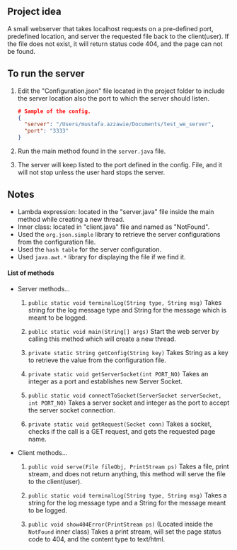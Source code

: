 ## Project idea

A small webserver that takes localhost requests on a pre-defined port, predefined location, and server the requested file back to the client(user).
If the file does not exist, it will return status code 404, and the page can not be found.



## To run the server

1. Edit the "Configuration.json" file located in the project folder to include the server location also the port to which the server should listen.

   ```json
   # Sample of the config.
   {
     "server": "/Users/mustafa.azzawie/Documents/test_we_server",
     "port": "3333"
   }
   ```

2. Run the main method found in the `server.java` file.

3. The server will keep listed to the port defined in the config. File, and it will not stop unless the user hard stops the server.



## Notes

- Lambda expression: located in the "server.java" file inside the main method while creating a new thread.
- Inner class: located in "client.java" file and named as "NotFound".
- Used the `org.json.simple` library to retrieve the server configurations from the configuration file.
- Used the `hash table` for the server configuration.
- Used `java.awt.*` library for displaying the file if we find it.



#### List of methods

* Server methods...

  1. `public static void terminalLog(String type, String msg)`
     Takes string for the log message type and String for the message which is meant to be logged.

  2. `public static void main(String[] args)`
     Start the web server by calling this method which will create a new thread.

  3. `private static String getConfig(String key)`
     Takes String as a key to retrieve the value from the configuration file.

  4. `private static void getServerSocket(int PORT_NO)`
     Takes an integer as a port and establishes new Server Socket.

  5. `public static void connectToSocket(ServerSocket serverSocket, int PORT_NO)`
     Takes a server socket and integer as the port to accept the server socket connection.

  6. `private static void getRequest(Socket conn)`
     Takes a socket, checks if the call is a GET request, and gets the requested page name.

* Client methods…

  1. `public void serve(File fileObj, PrintStream ps)`
     Takes a file, print stream, and does not return anything, this method will serve the file to the client(user).
  2. `public static void terminalLog(String type, String msg)`
     Takes a string for the log message type and a String for the message meant to be logged.

  3. `public void show404Error(PrintStream ps)` (Located inside the `NotFound` inner class)
     Takes a print stream, will set the page status code to 404, and the content type to text/html.